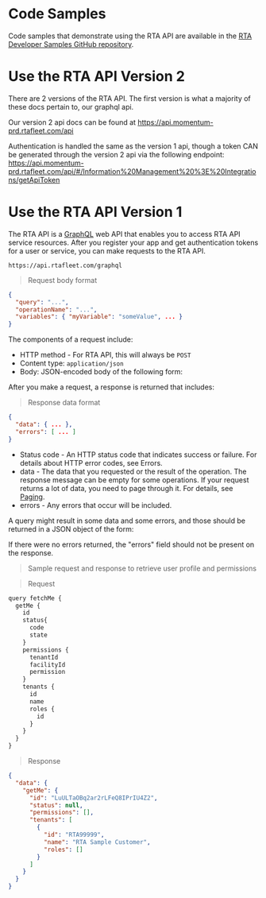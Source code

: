 # Code Samples

Code samples that demonstrate using the RTA API are available in the [RTA Developer Samples GitHub repository](https://github.com/rtafleet/developer-samples).

# Use the RTA API Version 2
There are 2 versions of the RTA API.  The first version is what a majority of these docs pertain to, our graphql api.

Our version 2 api docs can be found at https://api.momentum-prd.rtafleet.com/api

Authentication is handled the same as the version 1 api, though a token CAN be generated through the version 2 api via the following endpoint:
https://api.momentum-prd.rtafleet.com/api/#/Information%20Management%20%3E%20Integrations/getApiToken

# Use the RTA API Version 1

The RTA API is a [GraphQL](https://graphql.org/) web API that enables you to access RTA API service resources. After you register your app and get authentication tokens for a user or service, you can make requests to the RTA API.

`https://api.rtafleet.com/graphql`

> Request body format

```json
{
  "query": "...",
  "operationName": "...",
  "variables": { "myVariable": "someValue", ... }
}
```

The components of a request include:

- HTTP method - For RTA API, this will always be `POST`
- Content type: `application/json`
- Body: JSON-encoded body of the following form:

After you make a request, a response is returned that includes:

> Response data format

```json
{
  "data": { ... },
  "errors": [ ... ]
}
```

- Status code - An HTTP status code that indicates success or failure. For details about HTTP error codes, see Errors.
- data - The data that you requested or the result of the operation. The response message can be empty for some operations. If your request returns a lot of data, you need to page through it. For details, see [Paging](#paging).
- errors - Any errors that occur will be included.

A query might result in some data and some errors, and those should be returned in a JSON object of the form:

If there were no errors returned, the "errors" field should not be present on the response.

> Sample request and response to retrieve user profile and permissions

> Request

```javascript
query fetchMe {
  getMe {
    id
    status{
      code
      state
    }
    permissions {
      tenantId
      facilityId
      permission
    }
    tenants {
      id
      name
      roles {
        id
      }
    }
  }
}
```

> Response

```json
{
  "data": {
    "getMe": {
      "id": "LuULTaOBq2ar2rLFeQ8IPrIU4Z2",
      "status": null,
      "permissions": [],
      "tenants": [
        {
          "id": "RTA99999",
          "name": "RTA Sample Customer",
          "roles": []
        }
      ]
    }
  }
}
```
